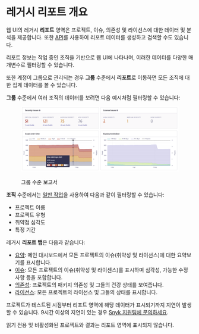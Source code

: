 # 레거시 리포트 개요

웹 UI의 레거시 **리포트** 영역은 프로젝트, 이슈, 의존성 및 라이선스에 대한 데이터 및 분석을 제공합니다. 또한 [API](../../../snyk-api/reference/reporting-api-v1.md)를 사용하여 리포트 데이터를 생성하고 검색할 수도 있습니다.

리포트 정보는 작업 중인 조직을 기반으로 웹 UI에 나타나며, 이러한 데이터를 다양한 매개변수로 필터링할 수 있습니다.

또한 계정이 그룹으로 관리되는 경우 **그룹** 수준에서 **리포트**로 이동하면 모든 조직에 대한 집계 데이터를 볼 수 있습니다.

**그룹** 수준에서 여러 조직의 데이터를 보려면 다음 예시처럼 필터링할 수 있습니다:

<figure><img src="../../../.gitbook/assets/mceclip0-28-.png" alt="그룹 수준 보고서"><figcaption><p>그룹 수준 보고서</p></figcaption></figure>

**조직** 수준에서는 [일반 작업](legacy-reports-general-actions.md)을 사용하여 다음과 같이 필터링할 수 있습니다:

* 프로젝트 이름
* 프로젝트 유형
* 취약점 심각도
* 특정 기간

레거시 **리포트 탭**은 다음과 같습니다:

* [요약](legacy-reports-summary-tab.md): 메인 대시보드에서 모든 프로젝트의 이슈(취약성 및 라이선스)에 대한 요약보기를 표시합니다.
* [이슈](legacy-reports-issues-tab.md): 모든 프로젝트의 이슈(취약성 및 라이센스)를 표시하며 심각성, 가능한 수정 사항 등을 포함합니다.
* [의존성](dependencies-tab.md): 프로젝트의 패키지 의존성 및 그들의 건강 상태를 보여줍니다.
* [라이선스](legacy-reports-licenses-tab.md): 모든 프로젝트의 라이선스 및 그들의 상태를 표시합니다.

프로젝트가 테스트된 시점부터 리포트 영역에 해당 데이터가 표시되기까지 지연이 발생할 수 있습니다. 9시간 이상의 지연이 있는 경우 [Snyk 지원팀에 문의하세요](https://support.snyk.io).

읽기 전용 및 비활성화된 프로젝트와 결과는 리포트 영역에 표시되지 않습니다.